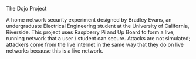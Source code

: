 The Dojo Project

A home network security experiment designed by Bradley Evans, an undergraduate
Electrical Engineering student at the University of California, Riverside.
This project uses Raspberry Pi and Up Board to form a live, running network
that a user / student can secure. Attacks are not simulated; attackers come from
the live internet in the same way that they do on live networks because this
is a live network.

